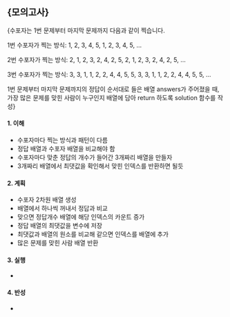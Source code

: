 ## {모의고사}
{수포자는 1번 문제부터 마지막 문제까지 다음과 같이 찍습니다.

1번 수포자가 찍는 방식: 1, 2, 3, 4, 5, 1, 2, 3, 4, 5, ...

2번 수포자가 찍는 방식: 2, 1, 2, 3, 2, 4, 2, 5, 2, 1, 2, 3, 2, 4, 2, 5, ...

3번 수포자가 찍는 방식: 3, 3, 1, 1, 2, 2, 4, 4, 5, 5, 3, 3, 1, 1, 2, 2, 4, 4, 5, 5, ...

1번 문제부터 마지막 문제까지의 정답이 순서대로 들은 배열 answers가 주어졌을 때, 가장 많은 문제를 맞힌 사람이 누구인지 배열에 담아 return 하도록 solution 함수를 작성}

#### 1. 이해
- 수포자마다 찍는 방식과 패턴이 다름
- 정답 배열과 수포자 배열을 비교해야 함
- 수포자마다 맞춘 정답의 개수가 들어간 3개짜리 배열을 만들자
- 3개짜리 배열에서 최댓값을 확인해서 맞힌 인덱스를 반환하면 될듯

#### 2. 계획
- 수포자 2차원 배열 생성
- 배열에서 하나씩 꺼내서 정답과 비교
- 맞으면 정답개수 배열에 해당 인덱스의 카운트 증가
- 정답 배열의 최댓값을 변수에 저장
- 최댓값과 배열의 원소를 비교해 같으면 인덱스를 배열에 추가
- 많은 문제를 맞힌 사람 배열 반환

#### 3. 실행
- 

#### 4. 반성
- 
